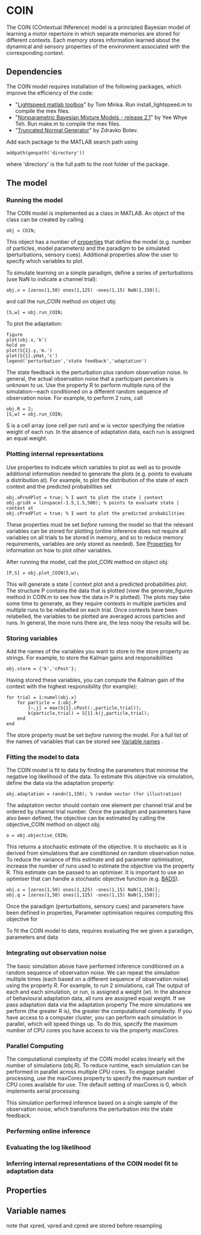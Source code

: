 # COIN

The COIN (COntextual INference) model is a principled Bayesian model of learning a motor repertoire in which separate memories are stored for different contexts. Each memory stores information learned about the dynamical and sensory properties of the environment associated with the corresponding context.

## Dependencies

The COIN model requires installation of the following packages, which improve the efficiency of the code:

- "[Lightspeed matlab toolbox](https://github.com/tminka/lightspeed)" by Tom Minka. Run install_lightspeed.m to compile the mex files.
- "[Nonparametric Bayesian Mixture Models - release 2.1](http://www.stats.ox.ac.uk/~teh/software.html)" by Yee Whye Teh. Run make.m to compile the mex files.
- "[Truncated Normal Generator](https://web.maths.unsw.edu.au/~zdravkobotev/)" by Zdravko Botev.

Add each package to the MATLAB search path using 
```
addpath(genpath('directory'))
```
where 'directory' is the full path to the root folder of the package.

## The model

### Running the model

The COIN model is implemented as a class in MATLAB. An object of the class can be created by calling
```
obj = COIN;
```
This object has a number of [properties](#properties) that define the model (e.g. number of particles, model parameters) and the paradigm to be simulated (perturbations, sensory cues). Additional properties allow the user to specify which variables to plot.

To simulate learning on a simple paradigm, define a series of perturbations (use NaN to indicate a channel trial):
```
obj.x = [zeros(1,50) ones(1,125) -ones(1,15) NaN(1,150)];
```
and call the run_COIN method on object obj:
```
[S,w] = obj.run_COIN;
```
To plot the adaptation:
```
figure
plot(obj.x,'k')
hold on
plot(S{1}.y,'m.')
plot(S{1}.yHat,'c')
legend('perturbation','state feedback','adaptation')
```
The state feedback is the perturbation plus random observation noise. In general, the actual observation noise that a participant perceives is unknown to us. Use the property R to perform multiple runs of the simulation&mdash;each conditioned on a different random sequence of observation noise. For example, to perform 2 runs, call
```
obj.R = 2;
[S,w] = obj.run_COIN;
```
S is a cell array (one cell per run) and w is vector specifying the relative weight of each run. In the absence of adaptation data, each run is assigned an equal weight.

### Plotting internal representations

Use properties to indicate which variables to plot as well as to provide additional information needed to generate the plots (e.g. points to evaluate a distribution at). For example, to plot the distribution of the state of each context and the predicted probabilities set
```
obj.xPredPlot = true; % I want to plot the state | context
obj.gridX = linspace(-1.5,1.5,500); % points to evaluate state | context at
obj.cPredPlot = true; % I want to plot the predicted probabilities
```
These properties must be set *before* running the model so that the relevant variables can be stored for plotting (online inference does not require all variables on all trials to be stored in memory, and so to reduce memory requirements, variables are only stored as needed). See [Properties](#properties) for information on how to plot other variables.

After running the model, call the plot_COIN method on object obj:
```
[P,S] = obj.plot_COIN(S,w);
```
This will generate a state | context plot and a predicted probabilities plot. The structure P contains the data that is plotted (view the generate_figures method in COIN.m to see how the data in P is plotted). The plots may take some time to generate, as they require contexts in multiple particles and multiple runs to be relabelled on each trial. Once contexts have been relabelled, the variables to be plotted are averaged across particles and runs. In general, the more runs there are, the less noisy the results will be. 

### Storing variables

Add the names of the variables you want to store to the store property as strings. For example, to store the Kalman gains and responsibilities
```
obj.store = {'k','cPost'};
```
Having stored these variables, you can compute the Kalman gain of the context with the highest responsibility (for example):
```
for trial = 1:numel(obj.x)
    for particle = 1:obj.P
        [~,j] = max(S{1}.cPost(:,particle,trial));
        k(particle,trial) = S{1}.k(j,particle,trial);
    end
end
```
The store property must be set *before* running the model. For a full list of the names of variables that can be stored see [Variable names](#variable-names) .

### Fitting the model to data

The COIN model is fit to data by finding the parameters that minimise the negative log likelihood of the data. To estimate this objective via simulation, define the data via the adaptation property:
```
obj.adaptation = randn(1,150); % random vector (for illustration)
```
The adaptation vector should contain one element per channel trial and be ordered by channel trial number. Once the paradigm and parameters have also been defined, the objective can be estimated by calling the objective_COIN method on object obj:
```
o = obj.objective_COIN;
```
This returns a stochastic estimate of the objective. It is stochastic as it is derived from simulations that are conditioned on random observation noise. To reduce the variance of this estimate and aid parameter optimisation, increase the number of runs used to estimate the objective via the property R. This estimate can be passed to an optimiser. It is important to use an optimiser that can handle a stochastic objective function (e.g. [BADS](https://github.com/lacerbi/bads)).

```
obj.x = [zeros(1,50) ones(1,125) -ones(1,15) NaN(1,150)];
obj.q = [zeros(1,50) ones(1,125) -ones(1,15) NaN(1,150)];
```

Once the paradigm (perturbations, sensory cues) and parameters have been defined in properties, 
Parameter optimisation requires computing this objective for

To fit the COIN model to data, requires evaluating the we given a paradigm, parameters and data

### Integrating out observation noise
The basic simulation above have performed inference conditioned on a random sequence of observation noise.
We can repeat the simulation multiple times (each based on a different sequence of observation noise) using the property *R*. For example, to run 2 simulations, call
The output of each and each simulation, or run, is assigned a weight (*w*). In the absence of behavioural adaptation data, all runs are assigned equal weight. If we pass adaptation data via the adaptation property
The more simulations we perform (the greater R is), the greater the computational complexity. If you have access to a computer cluster, you can perform each simulation in parallel, which will speed things up. To do this, specify the maximum number of CPU cores you have access to via the property *maxCores*.

### Parallel Computing

The computational complexity of the COIN model scales linearly wit the number of simulations (obj.R). To reduce runtime, each simulation can be performed in parallel across multiple CPU cores. To engage parallel processing, use the maxCores property to specify the maximum number of CPU cores available for use. The default setting of maxCores is 0, which implements serial processing.

This simulation performed inference based on a single sample of the observation noise, which transforms the perturbation into the state feedback. 
### Performing online inference

### Evaluating the log likelihood

### Inferring internal representations of the COIN model fit to adaptation data

## Properties

## Variable names

note that xpred, vpred and cpred are stored before resampling

